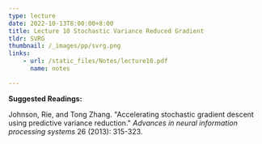 ```yaml
---
type: lecture
date: 2022-10-13T8:00:00+8:00
title: Lecture 10 Stochastic Variance Reduced Gradient
tldr: SVRG
thumbnail: /_images/pp/svrg.png
links: 
    - url: /static_files/Notes/lecture10.pdf
      name: notes

---
```

**Suggested Readings:**

Johnson, Rie, and Tong Zhang. "Accelerating stochastic gradient descent using predictive variance reduction." *Advances in neural information processing systems* 26 (2013): 315-323.

